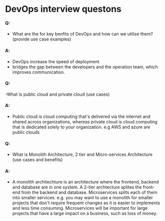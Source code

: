 # DevOps interview questons

#### Q: 
- What are the for key benfits of DevOps and how can we utilise them?
(provide use case examples)
#### A: 
- DevOps increase the speed of deployment
- bridges the gap between the developers and the operation team, which improves communication.
#### Q: 
-What is public cloud and private cloud (use cases)
#### A: 
- Public cloud is cloud computing that's delivered via the internet and shared across organizations, whereas private cloud is cloud computing that is dedicated solely to your organization. e.g AWS and azure are public clouds
#### Q: 
- What is Monolith Architecture, 2 tier and Micro-services Architecture (use cases and benefits)
#### A: 
- A monolith architechture is an architecture where the frontend, backend and database are in one system. A 2-tier archtecture splites the front-end from the backend and database. Microservices splits each of them into smaller services.
e.g. you may want to use a monolith for smaller projects that don't require frequent changes as it is easier to implements and less time consuming. Microservices will be important for large projects that have a large impact on a business, such as loss of money.
